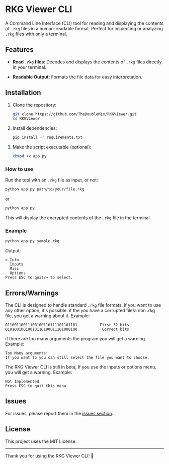 # RKG Viewer CLI

A Command Line Interface (CLI) tool for reading and displaying the contents of `.rkg` files in a human-readable format. Perfect for inspecting or analyzing `.rkg` files with only a terminal.
## Features

- **Read `.rkg` files**: Decodes and displays the contents of `.rkg` files directly in your terminal.
<!-- **User-Friendly**: Simple CLI options. -->
- **Readable Output**: Formats the file data for easy interpretation.

## Installation

1. Clone the repository:

   ```bash
   git clone https://github.com/TheDoubleMix/RKGViewer.git
   cd RKGViewer
   ```
2. Install dependencies:

   ```bash
   pip install -r requirements.txt
   ```

3. Make the script executable (optional):

   ```bash
   chmod +x app.py
   ```

### How to use

Run the tool with an `.rkg` file as input, or not:

```bash
python app.py path/to/your/file.rkg
```
or
```bash
python app.py
```

This will display the encrypted contents of the `.rkg` file in the terminal.

### Example

```bash
python app.py sample.rkg
```

Output:

```
> Info
  Inputs
  Misc
  Options
Press ESC to quit/→ to select.
```

## Errors/Warnings

The CLI is designed to handle standard `.rkg` file formats, if you want to use any other option, it's possible.
if the you have a corrupted file/a non .rkg file, you get a warning about it.
Example:
```
01100110011100100110111101101101          First 32 bits
01010010010010110100011101000100           Correct bits
```

if there are too many arguments the program you will get a warning.
Example:
```
Too Many arguments!
If you want to you can still select the file you want to choose.
```
The RKG Viewer CLI is still in beta, If you use the inputs or options menu, you will get a warning.
Example:
```
Not Implemented
Press ESC to quit this menu. 
```
## Issues

For issues, please report them in the [issues section](https://github.com/yourusername/rkg-file-reader-cli/issues).

## License

This project uses the MIT License.

---

Thank you for using the RKG Viewer CLI! 🎉
